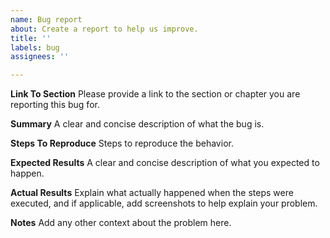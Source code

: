 ```yaml
---
name: Bug report
about: Create a report to help us improve.
title: ''
labels: bug
assignees: ''

---
```


**Link To Section**
Please provide a link to the section or chapter you are reporting this bug for.

**Summary**
A clear and concise description of what the bug is.

**Steps To Reproduce**
Steps to reproduce the behavior.

**Expected Results**
A clear and concise description of what you expected to happen.

**Actual Results**
Explain what actually happened when the steps were executed, and if applicable, add screenshots to help explain your problem.

**Notes**
Add any other context about the problem here.
